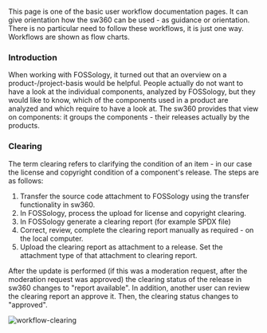 This page is one of the basic user workflow documentation pages. It can give orientation how the sw360 can be used - as guidance or orientation. There is no particular need to follow these workflows, it is just one way. Workflows are shown as flow charts.

### Introduction

When working with FOSSology, it turned out that an overview on a product-/project-basis would be helpful. People actually do not want to have a look at the individual components, analyzed by FOSSology, but they would like to know, which of the components used in a product are analyzed and which require to have a look at. The sw360 provides that view on components: it groups the components - their releases actually by the products.

### Clearing

The term clearing refers to clarifying the condition of an item - in our case the license and copyright condition of a component's release. The steps are as follows:

1. Transfer the source code attachment to FOSSology using the transfer functionality in sw360.
2. In FOSSology, process the upload for license and copyright clearing.
3. In FOSSology generate a clearing report (for example SPDX file)
4. Correct, review, complete the clearing report manually as required - on the local computer.
5. Upload the clearing report as attachment to a release. Set the attachment type of that attachment to clearing report.

After the update is performed (if this was a moderation request, after the moderation request was approved) the clearing status of the release in sw360 changes to "report available". In addition, another user can review the clearing report an approve it. Then, the clearing status changes to "approved".



![workflow-clearing](https://github.com/eclipse/sw360/wiki/images-workflow/workflow-clearing.png)